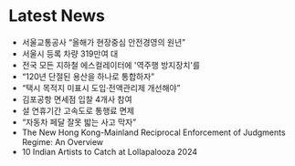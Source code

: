 # Latest News
-  서울교통공사 “올해가 현장중심 안전경영의 원년”
-  서울시 등록 차량 319만여 대
-  전국 모든 지하철 에스컬레이터에 '역주행 방지장치'를
-  “120년 단절된 용산을 하나로 통합하자”
-  “택시 목적지 미표시 도입·전액관리제 개선해야”
-  김포공항 면세점 입찰 4개사 참여
-  설 연휴기간 고속도로 통행료 면제
-  “자동차 페달 잘못 밟는 사고 막자”
-  The New Hong Kong-Mainland Reciprocal Enforcement of Judgments Regime: An Overview
-  10 Indian Artists to Catch at Lollapalooza 2024
